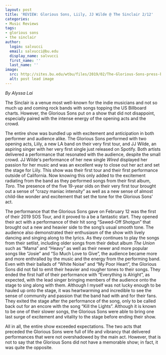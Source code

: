 ```yaml
---
layout: post
title: 'REVIEW: Glorious Sons, Liily, JJ Wilde @ The Sinclair 2/12'
categories:
- Music Reviews
tags:
- glorious sons
- the sinclair
author:
  login: salvucci
  email: salvucci@bu.edu
  display_name: salvucci
  first_name: ''
  last_name: ''
image:
  src: http://sites.bu.edu/wtbu/files/2019/02/The-Glorious-Sons-press-by-Samantha-Falco-2019-billboard-1548.jpg
  alt: post lead image
---
```


_By Alyssa Lai_

The Sinclair is a venue most well-known for the indie musicians and not so much up and coming rock bands with songs topping the US Billboard charts. However, the Glorious Sons put on a show that did not disappoint, especially paired with the intense energy of the opening acts and the crowd.

The entire show was bundled up with excitement and anticipation in both performer and audience alike. The Glorious Sons performed with two opening acts, Liily, a new LA band on their very first tour, and JJ Wilde, an aspiring singer with her very first single just released on Spotify. Both artists delivered a performance that resonated with the audience, despite the small crowd. JJ Wilde's performance of her new single _Wired_ displayed her passion for her music and was an excellent way to close out her act and set the stage for Liily. This show was their first tour and their first performance outside of California. Now knowing this only added to the excitement radiating from the band as they performed songs from their first album, _Toro_. The presence of the five 19-year olds on their very first tour brought out a sense of “crazy maniac intensity” as well as a new sense of almost child-like wonder and excitement that set the tone for the Glorious Sons’ act.

The performance that the Glorious Sons gave on February 12 was the first of their 2019 SOS Tour, and it proved to a be a fantastic start. They opened their act with a performance of their hit song “Sawed-Off Shotgun” that brought out a new and heavier side to the song’s usual smooth tone. The audience also demonstrated their enthusiasm of the show with lively dancing and singing along to the lyrics. As they continues to play the songs from their setlist, including older songs from their debut album _The Union_ such as “Mama” and “Heavy” as well as their newer and more popular songs like “Josie” and “So Much Love to Give”, the audience became more and more enthralled by the music and the energy from the performing band. Even with their ballads of “White Noise” and “My Poor Heart”, the Glorious Sons did not fail to emit their heavier and rougher tones to their songs. They ended the first half of their performance with “Everything is Alright”, as expected, with the lead singer bringing members of the audience onto the stage to sing along with them. Although I myself was not lucky enough to be hauled up onto the stage, it was heartwarming and incredible to see the sense of community and passion that the band had with and for their fans. They exited the stage after the performance of the song, only to be called back out for an encore with the song “Kill the Lights”. Although it is known to be one of their slower songs, the Glorious Sons were able to bring one last surge of excitement and vitality to the stage before ending their show.

All in all, the entire show exceeded expectations. The two acts that preceded the Glorious Sons were full of life and vibrancy that delivered performances that were not overshadowed by the main act. However, that is not to say that the Glorious Sons did not have a memorable show; in fact, it was quite the opposite.
